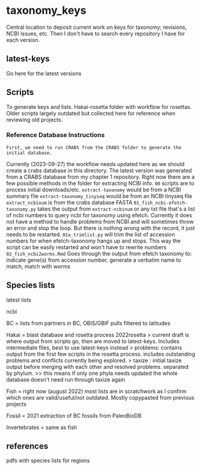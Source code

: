 # taxonomy_keys
Central location to deposit current work on keys for taxonomy; revisions, NCBI issues, etc. Then I don't have to search every repository I have for each version.





## latest-keys
Go here for the latest versions



## Scripts
To generate keys and lists.
Hakai-rosetta folder with workflow for rosettas.
Older scripts largely outdated but collected here for reference when reviewing old projects.


### Reference Database Instructions
	First, we need to run CRABS from the CRABS folder to generate the initial database.

Currently (2023-09-27) the workflow needs updated here as we should create a crabs database in this directory.
The latest version was generated from a CRABS database from my chapter 1 repository.
Right now there are a few possible methods in the folder for extracting NCBI info.
	`00` scripts are to process initial downloads/etc.
		`extract-taxonomy` would be from a NCBI summary file
		`extract-taxonomy_tinyseq` would be from an NCBI tinyseq file
		`extract_ncbinum` is from the crabs database FASTA
	`01_fish_ncbi-efetch-taxonomy.py` takes the output from `extract-ncbinum` or any txt file that's a list of ncbi numbers to query ncbi for taxonomy using efetch. Currently it does not have a method to handle problems from NCBI and will sometimes throw an error and stop the loop. But there is nothing wrong with the record, it just needs to be restarted.
	`01a_trimlist.py` will trim the list of accession numbers for when efetch-taxonomy hangs up and stops. This way the script can be easily restarted and won't have to rewrite numbers
	`02_fish_ncbi2worms.Rmd` Goes through the output from efetch taxonomy to: indicate gene(s) from accession number, generate a verbatim name to match, match with worms

## Species lists
latest lists

ncbi

BC = lists from partners in BC, OBIS/GBIF pulls filtered to latitudes

Hakai = blast database and rosetta process
	2022rosetta > current draft is where output from scripts go, then are moved to latest-keys. Includes intermediate files, best to use latest-keys instead
	> problems: contains output from the first few scripts in the rosetta process. includes outstanding problems and conflicts currently being explored.
	> taxize : initial taxize output before merging with each other and resolved problems. separated by phylum. >> this means if only one phyla needs updated the whole database doesn't need run through taxize again

Fish = right now (august 2022) most lists are in scratchwork as I confirm which ones are valid/useful/not outdated. Mostly copypasted from previous projects

Fossil = 2021 extraction of BC fossils from PaleoBioDB

Invertebrates = same as fish


## references

pdfs with species lists for regions
